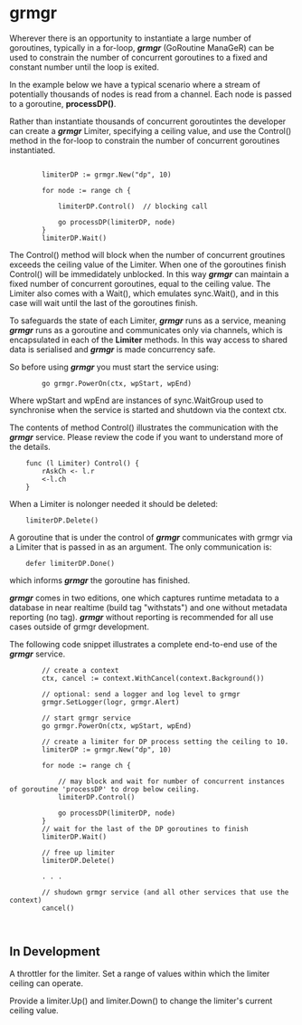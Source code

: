 # grmgr
Wherever there is an opportunity to instantiate a large number of goroutines, typically in a for-loop, **_grmgr_** (GoRoutine ManaGeR) can be used to constrain the number of concurrent goroutines to a fixed and constant number until the loop is exited. 

In the example below we have a typical scenario where a stream of potentially thousands of nodes is read from a channel. Each node is passed to a goroutine, __processDP()__.

Rather than instantiate thousands of concurrent goroutintes the developer can create a  **_grmgr_** Limiter, specifying a ceiling value, and use the Control() method in the for-loop to constrain the number of concurrent goroutines instantiated.

```

		limiterDP := grmgr.New("dp", 10)
		
		for node := range ch {
	
			limiterDP.Control()  // blocking call
			
			go processDP(limiterDP, node)
		}
		limiterDP.Wait()
```
The Control() method will block when the number of concurrent groutines exceeds the ceiling value of the Limiter. When one of the goroutines finish Control() will be immedidately unblocked.
In this way **_grmgr_** can maintain a fixed number of concurrent goroutines, equal to the ceiling value. The Limiter also comes with a Wait(), which emulates sync.Wait(), and in this case will wait until the last of the goroutines finish.

To safeguards the state of each Limiter, **_grmgr_** runs as a service, meaning  **_grmgr_** runs as a goroutine and communicates only via channels, which is encapsulated in each of the __Limiter__ methods. In this way access to shared data is serialised and **_grmgr_** is made concurrency safe.

So before using  **_grmgr_**  you must start the service using:

```
 		go grmgr.PowerOn(ctx, wpStart, wpEnd) 
```

Where wpStart and wpEnd are instances of sync.WaitGroup used to synchronise when the service is started  and shutdown via the context ctx.

The contents of method Control() illustrates the communication with the **_grmgr_** service. Please review the code if you want to understand more of the details.

```
	func (l Limiter) Control() {
		rAskCh <- l.r
		<-l.ch
	}
```
 
When a Limiter is nolonger needed it should be deleted:

```
	limiterDP.Delete()
```

A goroutine that is under the control of **_grmgr_** communicates with grmgr via a Limiter that is passed in as an argument. The only communication is:

```
	defer limiterDP.Done()
```
which informs **_grmgr_** the goroutine has finished.

 **_grmgr_** comes in two editions, one which captures runtime metadata to a database in near realtime (build tag "withstats") and one without metadata reporting (no tag).
 **_grmgr_** without reporting is recommended for all use cases outside of grmgr development.

The following code snippet illustrates a complete end-to-end use of the **_grmgr_** service.

```
		// create a context
		ctx, cancel := context.WithCancel(context.Background())
		
		// optional: send a logger and log level to grmgr 
		grmgr.SetLogger(logr, grmgr.Alert)
		
		// start grmgr service
		go grmgr.PowerOn(ctx, wpStart, wpEnd) 
		
		// create a limiter for DP process setting the ceiling to 10.
		limiterDP := grmgr.New("dp", 10)
		
		for node := range ch {
			
			// may block and wait for number of concurrent instances of goroutine 'processDP' to drop below ceiling.
			limiterDP.Control()
			
			go processDP(limiterDP, node)
		}
		// wait for the last of the DP goroutines to finish
		limiterDP.Wait()
		
		// free up limiter
		limiterDP.Delete()
		
		. . .
		
		// shudown grmgr service (and all other services that use the context)
		cancel()
		
		
```

## In Development

A throttler for the limiter. Set a range of values within which the limiter ceiling can operate. 

Provide a limiter.Up() and limiter.Down() to change the limiter's current ceiling value. 

